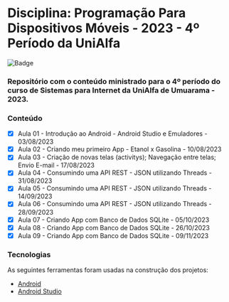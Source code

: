 # Disciplina: Programação Para Dispositivos Móveis - 2023 - 4º Período da UniAlfa

![Badge](https://img.shields.io/badge/Marcos%20Dias%20Vendramini-Android-green)

### Repositório com o conteúdo ministrado para o 4º período do curso de Sistemas para Internet da UniAlfa de Umuarama - 2023.

### Conteúdo

- [x] Aula 01 - Introdução ao Android - Android Studio e Emuladores - 03/08/2023
- [x] Aula 02 - Criando meu primeiro App - Etanol x Gasolina - 10/08/2023
- [x] Aula 03 - Criação de novas telas (activitys); Navegação entre telas; Envio E-mail - 17/08/2023
- [x] Aula 04 - Consumindo uma API REST - JSON utilizando Threads - 31/08/2023
- [x] Aula 05 - Consumindo uma API REST - JSON utilizando Threads - 14/09/2023
- [x] Aula 06 - Consumindo uma API REST - JSON utilizando Threads - 28/09/2023
- [x] Aula 07 - Criando App com Banco de Dados SQLite - 05/10/2023
- [x] Aula 08 - Criando App com Banco de Dados SQLite - 26/10/2023
- [x] Aula 09 - Criando App com Banco de Dados SQLite - 09/11/2023

### Tecnologias

As seguintes ferramentas foram usadas na construção dos projetos:

- [Android](https://developer.android.com/)
- [Android Studio](https://developer.android.com/studio)
